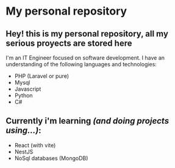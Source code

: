 # My personal repository

<!--
**JoGuev172/JoGuev172** is a ✨ _special_ ✨ repository because its `README.md` (this file) appears on your GitHub profile
Here are some ideas to get you started:

- 🔭 I’m currently working on ...
- 🌱 I’m currently learning ...
- 👯 I’m looking to collaborate on ...
- 🤔 I’m looking for help with ...
- 💬 Ask me about ...
- 📫 How to reach me: ...
- 😄 Pronouns: ...
- ⚡ Fun fact: ...
-->
## Hey! this is my personal repository, all my serious proyects are stored here

I'm an IT Engineer focused on software development. I have an understanding of the following languages and technologies:
- PHP (Laravel or pure)
- Mysql
- Javascript
- Python
- C#

## Currently i'm learning *(and doing projects using...)*:
- React (with vite)
- NestJS
- NoSql databases (MongoDB)
